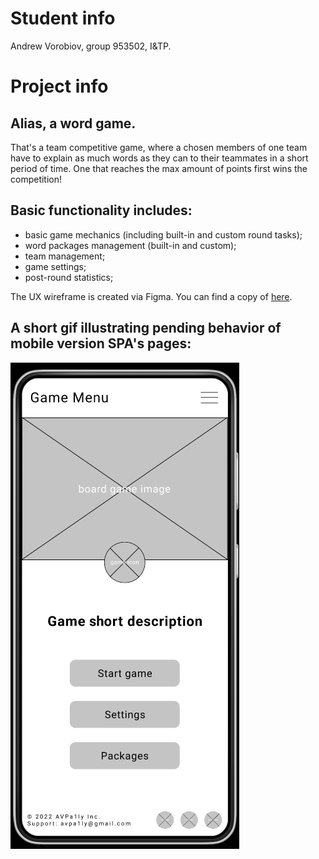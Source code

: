 # Student info

Andrew Vorobiov, group 953502, I&TP.

# Project info

## **Alias**, a word game. 

That's a team competitive game, where a chosen members of one team have to explain as much words as they can to their teammates in a short period of time. One that reaches the max amount of points first wins the competition!

## Basic functionality includes:

- basic game mechanics (including built-in and custom round tasks);
- word packages management (built-in and custom);
- team management;
- game settings;
- post-round statistics;

The UX wireframe is created via Figma. You can find a copy of [here](https://github.com/AVPa1ly/IT-DDP/blob/ux-design/Mockup/Mockup.fig).

## A short gif illustrating pending behavior of mobile version SPA's pages:

![](https://github.com/AVPa1ly/IT-DDP/blob/ux-design/Mockup/Demo.gif)
